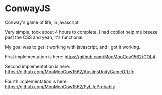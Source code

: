 # ConwayJS
Conway's game of life, in javascript.

Very simple, took about 4 hours to complete, I had copilot help me breeze past the CSS and yeah, it's functional.

My goal was to get it working with javascript,
and I got it working.

First implementation is here: https://github.com/MooMooCow1562/GOL4

Second implementation is here: https://github.com/MooMooCow1562/AustinsUnityGameOfLife

Fourth implementation is here: https://github.com/MooMooCow1562/PyLifeProbably
